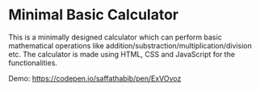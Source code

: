 # Minimal Basic Calculator
This is a minimally designed calculator which can perform basic mathematical operations like addition/substraction/multiplication/division etc. The calculator is made using HTML, CSS and JavaScript for the functionalities.

Demo: https://codepen.io/saffathabib/pen/ExVOvoz
